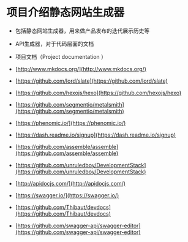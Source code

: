 # 项目介绍静态网站生成器

* 包括静态网站生成器，用来做产品发布的迭代展示历史等
* API生成器，对于代码层面的文档
* 项目文档（Project documentation ）

* [http://www.mkdocs.org/](http://www.mkdocs.org/)

* [https://github.com/lord/slate](https://github.com/lord/slate)
* [https://github.com/hexojs/hexo](https://github.com/hexojs/hexo)
* [https://github.com/segmentio/metalsmith](https://github.com/segmentio/metalsmith)
* [https://phenomic.io/](https://phenomic.io/)
* [https://dash.readme.io/signup](https://dash.readme.io/signup)
* [https://github.com/assemble/assemble](https://github.com/assemble/assemble)
* [https://github.com/unruledboy/DevelopmentStack](https://github.com/unruledboy/DevelopmentStack)
* [http://apidocjs.com/](http://apidocjs.com/)
* [https://swagger.io/](https://swagger.io/)
* [https://github.com/Thibaut/devdocs](https://github.com/Thibaut/devdocs)
* [https://github.com/swagger-api/swagger-editor](https://github.com/swagger-api/swagger-editor)




